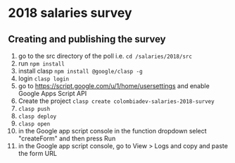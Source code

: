 # 2018 salaries survey

## Creating and publishing the survey

1. go to the src directory of the poll i.e. `cd /salaries/2018/src`
1. run `npm install`
1. install clasp `npm install @google/clasp -g`
1. login `clasp login`
1. go to https://script.google.com/u/1/home/usersettings and enable Google Apps Script API
1. Create the project `clasp create colombiadev-salaries-2018-survey`
1. `clasp push`
1. `clasp deploy`
1. `clasp open`
1. in the Google app script console in the function dropdown select "createForm" and then press Run
1. in the Google app script console, go to View > Logs and copy and paste the form URL
